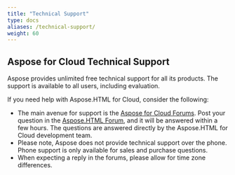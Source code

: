 ```yaml
---
title: "Technical Support"
type: docs
aliases: /technical-support/
weight: 60
---
```


## **Aspose for Cloud Technical Support**
Aspose provides unlimited free technical support for all its products. The support is available to all users, including evaluation.

If you need help with Aspose.HTML for Cloud, consider the following:

- The main avenue for support is the [Aspose for Cloud Forums](https://forum.aspose.cloud/). Post your question in the [Aspose.HTML Forum](https://forum.aspose.cloud/c/html), and it will be answered within a few hours. The questions are answered directly by the Aspose.HTML for Cloud development team.
- Please note, Aspose does not provide technical support over the phone. Phone support is only available for sales and purchase questions.
- When expecting a reply in the forums, please allow for time zone differences.

